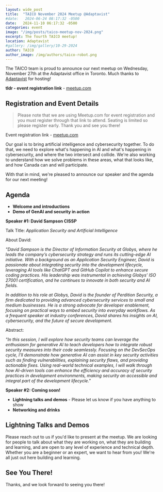 ```yaml
---
layout: wide_post
title:  "TAICO November 2024 Meetup @Adaptavist"
#date:   2024-06-24 08:17:32 -0500
date:   2024-11-10 06:17:32 -0500
categories: event
image: "/img/posts/taico-meetup-nov-2024.png"
excerpt: The fourth TAICO meetup!
location: Adaptavist
#gallery: /img/gallery/10-29-2024
author: TAICO
author_image: /img/authors/taico-robot.png
---
```


The TAICO team is proud to announce our next meetup on Wednesday, November 27th at the Adaptavist office in Toronto. Much thanks to [Adaptavist](https://www.adaptavist.com/) for hosting!

**tldr - event registration link** - [meetup.com](https://www.meetup.com/taico-toronto-artificial-intelligence-and-cybersecurity-org/events/304485317/)

## Registration and Event Details

>Please note that we are using Meetup.com for event registration and you must register through that link to attend. Seating is limited so please register early. Thank you and see you there!

Event registration link - [meetup.com](https://www.meetup.com/taico-toronto-artificial-intelligence-and-cybersecurity-org/events/304485317/)

Our goal is to bring artificial intelligence and cybersecurity together. To do that, we need to explore what's happening in AI and what's happening in cybersecurity, and where the two intersect and collide. We're also working to understand how we solve problems in these areas, what that looks like, and how Canada can and will participate.

With that in mind, we're pleased to announce our speaker and the agenda for our next meeting!

## Agenda

*  **Welcome and introductions**
*  **Demo of GenAI and security in action**

**Speaker #1: David Sampson CISSP**

Talk Title: *Application Security and Artificial Intelligence*

About David:

*"David Sampson is the Director of Information Security at Globys, where he leads the company’s cybersecurity strategy and runs its cutting-edge AI initiative. With a background as an Application Security Engineer, David is passionate about integrating security into the development lifecycle, leveraging AI tools like ChatGPT and GitHub Copilot to enhance secure coding practices. His leadership was instrumental in achieving Globys’ ISO 27001 certification, and he continues to innovate in both security and AI fields.*

*In addition to his role at Globys, David is the founder of Perdition Security, a firm dedicated to providing advanced cybersecurity services to small and medium businesses. He is a strong advocate for developer enablement, focusing on practical ways to embed security into everyday workflows. As a frequent speaker at industry conferences, David shares his insights on AI, cybersecurity, and the future of secure development.*

Abstract:

*"In this session, I will explore how security teams can leverage the enthusiasm for generative AI to teach developers how to integrate robust security measures into their code seamlessly. Focusing on the DevSecOps cycle, I’ll demonstrate how generative AI can assist in key security activities such as finding vulnerabilities, explaining security flaws, and providing actionable fixes. Using real-world technical examples, I will walk through how AI-driven tools can enhance the efficiency and accuracy of security practices in development environments, making security an accessible and integral part of the development lifecycle."*

**Speaker #2: Coming soon!**

*  **Lightning talks and demos** - Please let us know if you have anything to show
*  **Networking and drinks**

## Lightning Talks and Demos

Please reach out to us if you'd like to present at the meetup. We are looking for people to talk about what they are working on, what they are building and learning, and are open to any level of experience and technical depth. Whether you are a beginner or an expert, we want to hear from you! We're all just out here building and learning.

## See You There!

Thanks, and we look forward to seeing you there!
